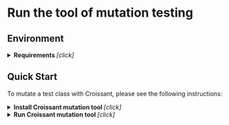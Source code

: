 
# Run the tool of mutation testing

## Environment

<details><summary><b> Requirements </b> <i>[click]</i></summary>
<div>

- Linux OS
- Java 8
- Maven 3.6.3
</div>
</details>

## Quick Start
To mutate a test class with Croissant, please see the following instructions:

<details><summary><b> Install Croissant mutation tool </b> <i>[click]</i></summary>
<div>

```
git clone https://github.com/dserfe/Croissant
cd Croissant/mutation_testing
mvn install
```
</div>
</details>

<details><summary><b> Run Croissant mutation tool </b> <i>[click]</i></summary>
<div>

1. Install a java project to be mutated.
   First, one can select a java project with Junit 4 or Junit 5 tests; then select a test class to mutate in the next step. For example, in the following steps, we will mutate a test class `org.apache.commons.csv.LexerTest` from `commons-csv`:
```
git clone https://github.com/apache/commons-csv
cd commons-csv
mvn install
```
2. run the tool
   One can run croissant mutation testing with the following commands:
```
cd Croissant/mutation_testing
mvn exec:java -Dexec.mainClass=com.framework.Croissant -Dexec.args="-dir InputTestClassPath -o OutputTestClassPath -t Threahold -n TestClassName [-mo MutationOperator] [-tm Template] <-j>"
```

Croissant mutation configuration options:

Required configuration:
- `-dir`: the input test class path `InputTestClassPath`
- `-o`: the output test class path `OutputTestClassPath`; In order to run detection tools on mutants, please configure the output path in original project test class path, which is the same as input path `InputTestClassPath`
- `-t`: the default `Threshold` to control NOD and ID test flakiness; `Threshold` can be a value from 0 to 1, a higher value can make a higher possibility that NOD/ID tests can be flaky, if `Threshold` is 0, all tests can pass; if `Threshold` is 1, all tests will fail.
- `-n`: the name of the test class `TestClassName` to mutate
- `-j`: The default mutation is on Junit4 tests. When mutate on Junit5 tests, please add the option `-j`

Optional configuration:

One can generate specific mutants by adding one of the following configuration, otherwise the default commands will generate all mutants:
- `-all_nod_id`: an option to run all NOD and ID mutation operators automatically
- `-all_od`: an option to run all OD mutation operators automatically
- `-mo [MutationOperator] -tm [Template]`: an option to run one specific mutation operator


To control the flakiness of existing mutants with no need to mutate again, one can change `mutation.threshold` to control the flakiness of NOD and ID mutants (the threshold can be from 0 to 1, a higher value can make a higher possibility that NOD/ID tests can be flaky, if the threshold is 0, all tests can pass; if it is 1, all tests will fail); or change `mutation.count` to control the number of cleaners for OD mutants (the number of cleaners can be from 0 to 50, a higher number of cleaners makes a higher possibility that victims can pass, since there is a higher chance that cleaners run between polluter and victim to clean the pollution). The two properties are configured in `target/test-classes/mutation.config`, which can be changed during runtime:
```
mutation.threshold=0.8 # a value from 0 to 1
mutation.count=5 # a value from 0 to 50
```
To run generated mutants with surefire, one can run with Surefire, e.g., to run mutants in test `org.apache.commons.csv.LexerTest` from `commons-csv`:
```
cd commons-csv
mvn surefire:test -Dtest=org.apache.commons.csv.LexerTest
```

Examples:
- An example to get `STDZ` mutants on test `org.apache.commons.csv.LexerTest` from `commons-csv` (Junit5):
```
mvn exec:java -Dexec.mainClass=com.framework.Croissant -Dexec.args="-dir ${path}/commons-csv/target/test-classes -o ${path}/commons-csv/target/test-classes -t 1 -n org.apache.commons.csv.LexerTest -mo TimeZoneDependencyMO -tm TimezoneTemplate -j"
```

- An example to run all NOD/ID mutation operators on test `org.apache.commons.csv.LexerTest` from `commons-csv` (Junit5):
```
mvn exec:java -Dexec.mainClass=com.framework.Croissant -Dexec.args="-dir ${path}/commons-csv/target/test-classes -o ${path}/commons-csv/target/test-classes -t 1 -n org.apache.commons.csv.LexerTest -all_nod_id -j"
```

- An example to run all NOD/ID mutation operators on test `org.apache.commons.cli.UtilTest` from `commons-cli` (Junit4):
```
mvn exec:java -Dexec.mainClass=com.framework.Croissant -Dexec.args="-dir ${path}/commons-cli/target/test-classes -o ${path}/commons-cli/target/test-classes -t 1 -n org.apache.commons.cli.UtilTest -all_nod_id"
```
  
A full list of mutation operators:
| Mutation operators      | mo | tm |
| ----------- | ----------- |----------- |
| STDZ | TimeZoneDependencyMO | TimezoneTemplate |
| STDV | TimeValueInitializationMutationOperator | - |
| MD | memoryBoundViolationMO | - |
| PD | jettyServerSetHardcodedPortMO,jettyServerSetNonHardcodedPortMO | ServerTemplate |
| AW | LatchObjectMO | LatchTemplate,ThreadSleepTemplate |
| CTD | DeadLockMutationOperator | DeadLockTemplate|
| RC | RaceConditionMutationOperator | - |
| UCIA | UnorderedCollectionIndexMutationOperator | - |
| UCC | OrderedStringConversionMutationOperator | - |
| RAM | UnorderedPopulationMutationOperator | ReflectionTemplate |
| TRR | TRRInjectAssertLocal,WIPTRRInjectAssertInstance | - |
| IVD | CustomClassIVMO | InstanceTemplate |
| FPD | FileObjectFMO | FileWriterTemplate |
| CSD | CaffeineCDMO | CacheTemplate |
| SVD | StaticSVMO | StaticTemplate |
| TPFD | MockitoMutationOperator | MockitoTemplate |
| DSD | DatabaseMutationOperator | DatabaseTemplate |
| RA | newFileNullODMO | FileTemplate |

</div>
</details>
